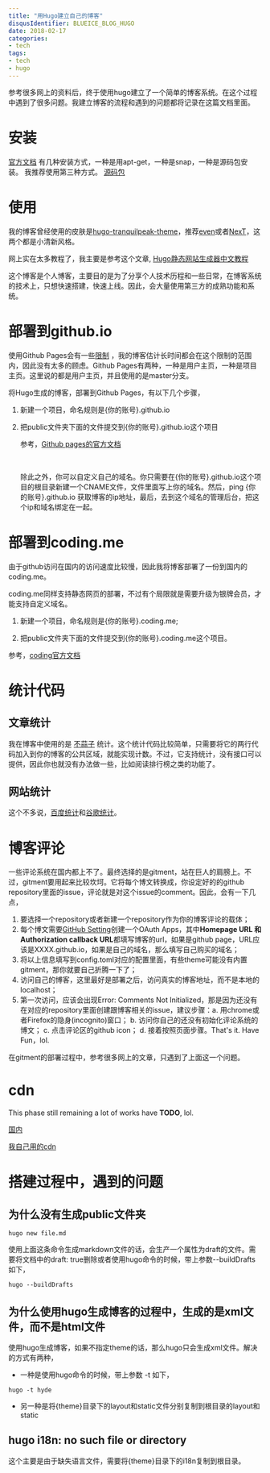 ```yaml
---
title: "用Hugo建立自己的博客"
disqusIdentifier: BLUEICE_BLOG_HUGO
date: 2018-02-17
categories:
- tech
tags:
- tech
- hugo
---
```



<!--toc-->
<!--more-->

参考很多网上的资料后，终于使用hugo建立了一个简单的博客系统。在这个过程中遇到了很多问题。我建立博客的流程和遇到的问题都将记录在这篇文档里面。

# 安装

[官方文档]( https://gohugo.io/getting-started/installing/#linux)
有几种安装方式，一种是用apt-get，一种是snap，一种是源码包安装。
我推荐使用第三种方式。
[源码包](https://github.com/gohugoio/hugo/releases)

# 使用

我的博客曾经使用的皮肤是[hugo-tranquilpeak-theme](https://github.com/kakawait/hugo-tranquilpeak-theme)，推荐[even](https://github.com/olOwOlo/hugo-theme-even)或者[NexT](https://github.com/xtfly/hugo-theme-next)，这两个都是小清新风格。

网上实在太多教程了，我主要是参考这个文章, [Hugo静态网站生成器中文教程](http://nanshu.wang/post/2015-01-31/)

这个博客是个人博客，主要目的是为了分享个人技术历程和一些日常，在博客系统的技术上，只想快速搭建，快速上线。因此，会大量使用第三方的成熟功能和系统。

# 部署到github.io
使用Github Pages会有一些[限制](https://help.github.com/articles/what-is-github-pages/#usage-limits) ，我的博客估计长时间都会在这个限制的范围内，因此没有太多的顾虑。Github Pages有两种，一种是用户主页，一种是项目主页。这里说的都是用户主页，并且使用的是master分支。

将Hugo生成的博客，部署到Github Pages，有以下几个步骤，

1. 新建一个项目，命名规则是{你的账号}.github.io

2. 把public文件夹下面的文件提交到{你的账号}.github.io这个项目

   参考，[Github pages的官方文档](https://help.github.com/articles/user-organization-and-project-pages/)

   ​

   除此之外，你可以自定义自己的域名。你只需要在{你的账号}.github.io这个项目的根目录新建一个CNAME文件，文件里面写上你的域名。然后，ping {你的账号}.github.io 获取博客的ip地址，最后，去到这个域名的管理后台，把这个ip和域名绑定在一起。

# 部署到coding.me

由于github访问在国内的访问速度比较慢，因此我将博客部署了一份到国内的coding.me。

coding.me同样支持静态网页的部署，不过有个局限就是需要升级为银牌会员，才能支持自定义域名。

1. 新建一个项目，命名规则是{你的账号}.coding.me;

2. 把public文件夹下面的文件提交到{你的账号}.coding.me这个项目。

参考，[coding官方文档](https://coding.net/help/doc/pages/creating-pages.html)

# 统计代码

## 文章统计

我在博客中使用的是 [不蒜子](http://busuanzi.ibruce.info/) 统计。这个统计代码比较简单，只需要将它的两行代码加入到你的博客的公共区域，就能实现计数。不过，它支持统计，没有接口可以提供，因此你也就没有办法做一些，比如阅读排行榜之类的功能了。

## 网站统计

这个不多说，[百度统计](http://tongji.baidu.com/)和[谷歌统计](http://www.google.cn/webmasters/)。

# 博客评论

一些评论系统在国内都上不了。最终选择的是gitment，站在巨人的肩膀上。不过，gitment要用起来比较坎坷。它将每个博文转换成，你设定好的的github repository里面的issue，评论就是对这个issue的comment。因此，会有一下几点，

1. 要选择一个repository或者新建一个repository作为你的博客评论的载体；
2. 每个博文需要[GitHub Setting](https://github.com/settings/developers)创建一个OAuth Apps，其中**Homepage URL
**和**Authorization callback URL**都填写博客的url，如果是github page，URL应该是XXXX.github.io，如果是自己的域名，那么填写自己购买的域名；
3. 将以上信息填写到config.toml对应的配置里面，有些theme可能没有内置gitment，那你就要自己折腾一下了；
4. 访问自己的博客，这里最好是部署之后，访问真实的博客地址，而不是本地的localhost；
5. 第一次访问，应该会出现Error: Comments Not Initialized，那是因为还没有在对应的repository里面创建跟博客相关的issue，建议步骤：a. 用chrome或者Firefox的隐身(incognito)窗口； b. 访问你自己的还没有初始化评论系统的博文； c. 点击评论区的github icon； d. 接着按照页面步骤。That's it. Have Fun，lol.

在gitment的部署过程中，参考很多网上的文章，只遇到了上面这一个问题。

# cdn
This phase still remaining a lot of works have **TODO**, lol.

[国内](https://zhuanlan.zhihu.com/p/28292763)

[我自己用的cdn](cloudflare.com)




# 搭建过程中，遇到的问题
## 为什么没有生成public文件夹

```shell
hugo new file.md
```
使用上面这条命令生成markdown文件的话，会生产一个属性为draft的文件。需要将文档中的draft: true删除或者使用hugo命令的时候，带上参数--buildDrafts 如下，

```shell
hugo --buildDrafts
```

## 为什么使用hugo生成博客的过程中，生成的是xml文件，而不是html文件
使用hugo生成博客，如果不指定theme的话，那么hugo只会生成xml文件。解决的方式有两种，

* 一种是使用hugo命令的时候，带上参数 -t 如下，

```shell
hugo -t hyde
```

* 另一种是将{theme}目录下的layout和static文件分别复制到根目录的layout和static

## hugo i18n: no such file or directory
这个主要是由于缺失语言文件，需要将{theme}目录下的i18n复制到根目录。
